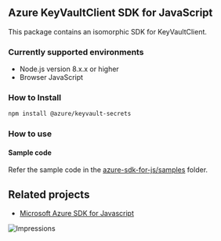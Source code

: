 ## Azure KeyVaultClient SDK for JavaScript

This package contains an isomorphic SDK for KeyVaultClient.

### Currently supported environments

- Node.js version 8.x.x or higher
- Browser JavaScript

### How to Install

```bash
npm install @azure/keyvault-secrets
```

### How to use

#### Sample code

Refer the sample code in the [azure-sdk-for-js/samples](https://github.com/Azure/azure-sdk-for-js/tree/master/samples) folder.

## Related projects

- [Microsoft Azure SDK for Javascript](https://github.com/Azure/azure-sdk-for-js)


![Impressions](https://azure-sdk-impressions.azurewebsites.net/api/impressions/azure-sdk-for-js%2Fsdk%2Fcdn%2Farm-cdn%2FREADME.png)